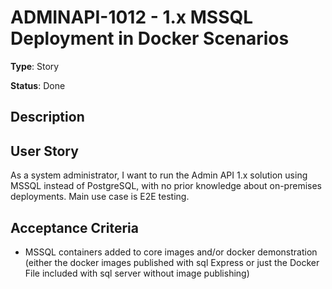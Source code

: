 # ADMINAPI-1012 - 1.x MSSQL Deployment in Docker Scenarios

**Type**: Story

**Status**: Done

## Description
User Story
----------


As a system administrator, I want to run the Admin API 1\.x solution using MSSQL instead of PostgreSQL, with no prior knowledge about on\-premises deployments. Main use case is E2E testing.


Acceptance Criteria
-------------------


* MSSQL containers added to core images and/or docker demonstration (either the docker images published with sql Express or just the Docker File included with sql server without image publishing)




